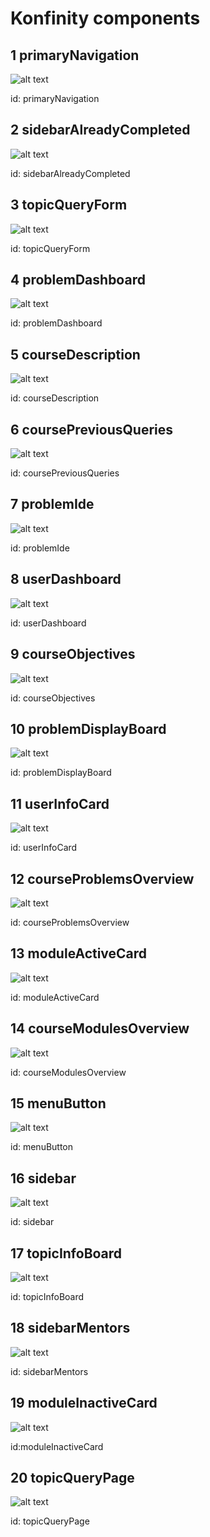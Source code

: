 # Konfinity components


## 1 primaryNavigation

![alt text](./design/component/toolbar.png "#PrimaryNavigation")

id: primaryNavigation

## 2 sidebarAlreadyCompleted
![alt text](./design/component/sidebarAlreadyCompleted "#sidebarAlreadyCompleted")

id: sidebarAlreadyCompleted

## 3 topicQueryForm
![alt text](./design/component/topicQueryForm.png "#topicQueryForm")

id: topicQueryForm

## 4 problemDashboard
![alt text](./design/component/problemDashboard.png "#problemDashboard")

id: problemDashboard

## 5 courseDescription
![alt text](./design/component/courseDescription.png "#courseDescription")

id: courseDescription

## 6 coursePreviousQueries
![alt text](./design/component/coursePreviousQueries "#coursePreviousQueries")

id: coursePreviousQueries

## 7 problemIde
![alt text](./design/component/problemIde.png "#problemIde")

id: problemIde
## 8 userDashboard
![alt text](./design/component/userDashboard.png "#userDashboard")

id: userDashboard

## 9 courseObjectives
![alt text](./design/component/courseObjectives.png "#courseObjectives")

id: courseObjectives

## 10 problemDisplayBoard
![alt text](./design/component/problemDisplayBoard.png "#problemDisplayBoard")

id: problemDisplayBoard

## 11 userInfoCard
![alt text](./design/component/userInfoCard.png "#userInfoCard")

id: userInfoCard

## 12 courseProblemsOverview
![alt text](./design/component/courseProblemsOverview.png "#courseProblemsOverview")

id: courseProblemsOverview

## 13 moduleActiveCard
![alt text](./design/component/moduleActiveCard.png "#moduleActiveCard")

id: moduleActiveCard

## 14 courseModulesOverview
![alt text](./design/component/courseModulesOverview.png "#courseModulesOverview")

id: courseModulesOverview

## 15 menuButton
![alt text](./design/component/menuButton.png "#menuButton")

id: menuButton

## 16 sidebar
![alt text](./design/component/sidebar.png "#sidebar")

id: sidebar

## 17 topicInfoBoard
![alt text](./design/component/topicInfoBoard.png "#topicInfoBoard")

id: topicInfoBoard

## 18 sidebarMentors
![alt text](./design/component/sidebarMentors.png "#sidebarMentors")

id: sidebarMentors

## 19 moduleInactiveCard
![alt text](./design/component/moduleInactiveCard.png "#moduleInactiveCard")

id:moduleInactiveCard

## 20 topicQueryPage
![alt text](./design/component/topicQueryPage "#topicQueryPage")

id: topicQueryPage
